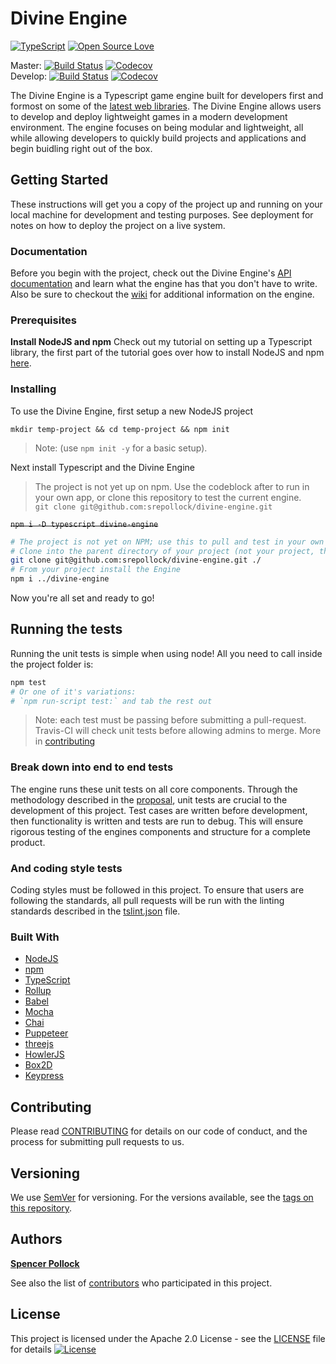 # Divine Engine

[![TypeScript](https://badges.frapsoft.com/typescript/version/typescript-next.svg?v=101)](https://github.com/ellerbrock/typescript-badges/)
[![Open Source Love](https://badges.frapsoft.com/os/v2/open-source.svg?v=103)](https://github.com/ellerbrock/open-source-badges/)

Master: [![Build Status](https://travis-ci.org/srepollock/divine-engine.svg?branch=master)](https://travis-ci.org/srepollock/divine-engine) [![Codecov](https://codecov.io/gh/srepollock/divine-engine/branch/master/graph/badge.svg)](https://codecov.io/gh/srepollock/divine-engine/branch/master/graph/badge.svg)  
Develop: [![Build Status](https://travis-ci.org/srepollock/divine-engine.svg?branch=develop)](https://travis-ci.org/srepollock/divine-engine) [![Codecov](https://codecov.io/gh/srepollock/divine-engine/branch/develop/graph/badge.svg)](https://codecov.io/gh/srepollock/divine-engine/branch/develop/graph/badge.svg)

The Divine Engine is a Typescript game engine built for developers first and formost on some of the [latest web libraries](#built-with). The Divine Engine allows users to develop and deploy lightweight games in a modern development environment. The engine focuses on being modular and lightweight, all while allowing developers to quickly build projects and applications and begin buidling right out of the box.

## Getting Started

These instructions will get you a copy of the project up and running on your local machine for development and testing purposes. See deployment for notes on how to deploy the project on a live system.

### Documentation

Before you begin with the project, check out the Divine Engine's [API documentation](http://spollock.ca/divine-engine/docs) and learn what the engine has that you don't have to write. Also be sure to checkout the [wiki](https://github.com/srepollock/divine-engine/wiki) for additional information on the engine.

### Prerequisites

**Install NodeJS and npm**
Check out my tutorial on setting up a Typescript library, the first part of the tutorial goes over how to install NodeJS and npm [here](https://github.com/srepollock/ts-lib-tutorial).

### Installing

To use the Divine Engine, first setup a new NodeJS project

`mkdir temp-project && cd temp-project && npm init`

> Note: (use `npm init -y` for a basic setup).

Next install Typescript and the Divine Engine

> The project is not yet up on npm. Use the codeblock after to run in your own app, or clone this repository to test the current engine.  
> `git clone git@github.com:srepollock/divine-engine.git`

~~`npm i -D typescript divine-engine`~~

```sh
# The project is not yet on NPM; use this to pull and test in your own project.
# Clone into the parent directory of your project (not your project, the folder above it)
git clone git@github.com:srepollock/divine-engine.git ./
# From your project install the Engine
npm i ../divine-engine
```

Now you're all set and ready to go!

## Running the tests

Running the unit tests is simple when using node! All you need to call inside the project folder is:

```sh
npm test
# Or one of it's variations:
# `npm run-script test:` and tab the rest out
```

> Note: each test must be passing before submitting a pull-request. Travis-CI will check unit tests before allowing admins to merge. More in [contributing](https://github.com/srepollock/divine-engine/blob/master/.github/CONTRIBUTING.md)

### Break down into end to end tests

The engine runs these unit tests on all core components. Through the methodology described in the [proposal](https://github.com/Goodgoodies/divine-engine/wiki/proposal), unit tests are crucial to the development of this project. Test cases are written before development, then functionality is written and tests are run to debug. This will ensure rigorous testing of the engines components and structure for a complete product.

### And coding style tests

Coding styles must be followed in this project. To ensure that users are following the standards, all pull requests will be run with the linting standards described in the [tslint.json](https://github.com/srepollock/divine-engine/blob/master/tslint.json) file.

### Built With

* [NodeJS](https://nodejs.org/en/)
* [npm](https://www.npmjs.com/)
* [TypeScript](https://www.typescriptlang.org/)
* [Rollup](https://rollupjs.org/guide/en)
* [Babel](https://babeljs.io/)
* [Mocha](https://mochajs.org/)
* [Chai](https://www.chaijs.com/)
* [Puppeteer](https://pptr.dev/)
* [threejs](https://threejs.org/)
* [HowlerJS](https://howlerjs.com/)
* [Box2D](https://www.npmjs.com/package/@types/box2d)
* [Keypress](https://www.npmjs.com/package/keypress)

## Contributing

Please read [CONTRIBUTING](https://github.com/srepollock/divine-engine/blob/master/.github/CONTRIBUTING.md) for details on our code of conduct, and the process for submitting pull requests to us.

## Versioning

We use [SemVer](http://semver.org/) for versioning. For the versions available, see the [tags on this repository](https://github.com/srepollock/divine-engine/tags). 

## Authors

[**Spencer Pollock**](https://github.com/srepollock)

See also the list of [contributors](https://github.com/Goodgoodies/divine-engine/contributors) who participated in this project.

## License

This project is licensed under the Apache 2.0 License - see the [LICENSE](https://github.com/srepollock/divine-engine/blob/master/LICENSE) file for details
[![License](https://img.shields.io/badge/License-Apache%202.0-blue.svg)](https://opensource.org/licenses/Apache-2.0)
